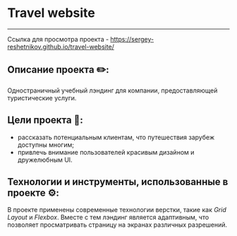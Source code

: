 # Travel website
***

Ссылка для просмотра проекта - https://sergey-reshetnikov.github.io/travel-website/

## Описание проекта ✏️:
Одностраничный учебный лэндинг для компании, предоставляющей туристические услуги.

## Цели проекта 🎯:
* рассказать потенциальным клиентам, что путешествия зарубеж доступны многим;
* привлечь внимание пользователей красивым дизайном и дружелюбным UI.

## Технологии и инструменты, использованные в проекте ⚙️:
В проекте применены современные технологии верстки, такие как *Grid Layout* и *Flexbox*. Вместе с тем лэндинг является адаптивным, что позволяет просматривать страницу на экранах различных разрешений.